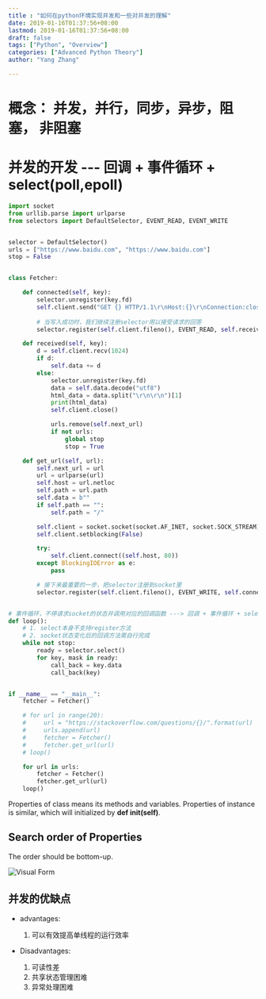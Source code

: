 ```yaml
---
title : "如何在python环境实现并发和一些对并发的理解"
date: 2019-01-16T01:37:56+08:00
lastmod: 2019-01-16T01:37:56+08:00
draft: false
tags: ["Python", "Overview"]
categories: ["Advanced Python Theory"]
author: "Yang Zhang"

---
```


# 概念： 并发，并行，同步，异步，阻塞， 非阻塞

# 并发的开发 --- 回调 + 事件循环 + select(poll,epoll)

```python
import socket
from urllib.parse import urlparse
from selectors import DefaultSelector, EVENT_READ, EVENT_WRITE


selector = DefaultSelector()
urls = ["https://www.baidu.com", "https://www.baidu.com"]
stop = False


class Fetcher:

    def connected(self, key):
        selector.unregister(key.fd)
        self.client.send("GET {} HTTP/1.1\r\nHost:{}\r\nConnection:close\r\n\r\n".format(self.path,
                                                                                         self.host).encode("utf8"))
        # 当写入成功时，我们继续注册selector用以接受请求的回答
        selector.register(self.client.fileno(), EVENT_READ, self.received)

    def received(self, key):
        d = self.client.recv(1024)
        if d:
            self.data += d
        else:
            selector.unregister(key.fd)
            data = self.data.decode("utf8")
            html_data = data.split("\r\n\r\n")[1]
            print(html_data)
            self.client.close()

            urls.remove(self.next_url)
            if not urls:
                global stop
                stop = True

    def get_url(self, url):
        self.next_url = url
        url = urlparse(url)
        self.host = url.netloc
        self.path = url.path
        self.data = b""
        if self.path == "":
            self.path = "/"

        self.client = socket.socket(socket.AF_INET, socket.SOCK_STREAM)
        self.client.setblocking(False)

        try:
            self.client.connect((self.host, 80))
        except BlockingIOError as e:
            pass

        # 接下来最重要的一步，把selector注册到socket里
        selector.register(self.client.fileno(), EVENT_WRITE, self.connected)


# 事件循环，不停请求socket的状态并调用对应的回调函数 ---> 回调 + 事件循环 + select(poll,epoll)
def loop():
    # 1. select本身不支持register方法
    # 2. socket状态变化后的回调方法需自行完成
    while not stop:
        ready = selector.select()
        for key, mask in ready:
            call_back = key.data
            call_back(key)


if __name__ == "__main__":
    fetcher = Fetcher()

    # for url in range(20):
    #     url = "https://stackoverflow.com/questions/{}/".format(url)
    #     urls.append(url)
    #     fetcher = Fetcher()
    #     fetcher.get_url(url)
    # loop()

    for url in urls:
        fetcher = Fetcher()
        fetcher.get_url(url)
    loop()

```

Properties of class means its methods and variables. Properties of instance is similar, which will initialized by **def __init__(self)**. 

## Search order of Properties

The order should be bottom-up. 

![Visual Form](/images/zRHzx.png)

## 并发的优缺点

- advantages:
    1. 可以有效提高单线程的运行效率

- Disadvantages:
    1. 可读性差
    2. 共享状态管理困难
    3. 异常处理困难